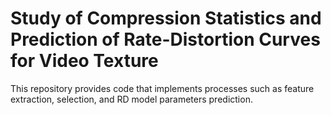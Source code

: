 # Study of Compression Statistics and Prediction of Rate-Distortion Curves for Video Texture

This repository provides code that implements processes such as feature extraction, selection, and RD model parameters prediction.